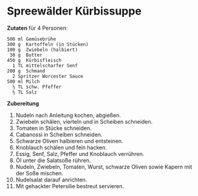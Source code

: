 Spreewälder Kürbissuppe
=======================

**Zutaten** für 4 Personen:

```
500 ml Gemüsebrühe
300 g  Kartoffeln (in Stücken) 
100 g  Zwiebeln (halbiert)
 30 g  Butter
450 g  Kürbisfleisch
  1 TL mittelscharfer Senf
200 g  Schmand
  2 Spritzer Worcester Sauce
500 ml Milch
  ½ TL schw. Pfeffer
  ½ TL Salz
```

**Zubereitung**

1. Nudeln nach Anleitung kochen, abgießen. 
2. Zwiebeln schälen, vierteln und in Scheiben schneiden. 
3. Tomaten in Stücke schneiden. 
4. Cabanossi in Scheiben schneiden.
5. Schwarze Oliven halbieren und entsteinen.
6. Knoblauch schälen und fein hacken.
7. Essig, Senf, Salz, Pfeffer und Knoblauch verrühren.
8. Öl unter die Salatsoße rühren.
9. Nudeln, Zwiebeln, Tomaten, Wurst, schwarze Oliven sowie Kapern mit der Soße mischen.
11. Nudelsalat darauf anrichten.
12. Mit gehackter Petersilie bestreut servieren.
